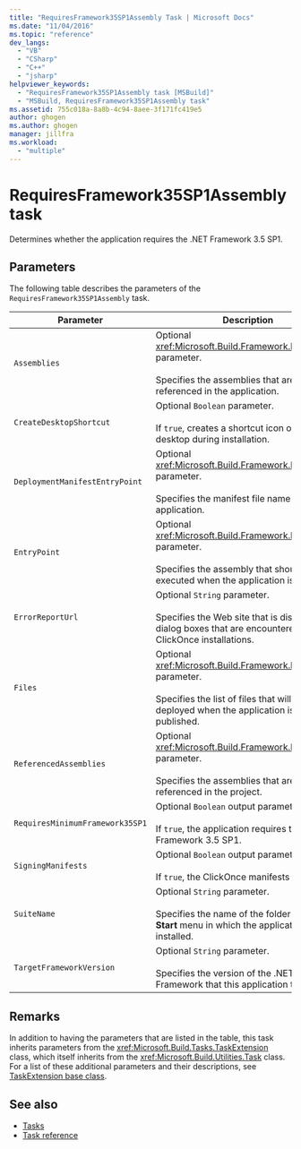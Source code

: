 ```yaml
---
title: "RequiresFramework35SP1Assembly Task | Microsoft Docs"
ms.date: "11/04/2016"
ms.topic: "reference"
dev_langs:
  - "VB"
  - "CSharp"
  - "C++"
  - "jsharp"
helpviewer_keywords:
  - "RequiresFramework35SP1Assembly task [MSBuild]"
  - "MSBuild, RequiresFramework35SP1Assembly task"
ms.assetid: 755c018a-8a8b-4c94-8aee-3f171fc419e5
author: ghogen
ms.author: ghogen
manager: jillfra
ms.workload:
  - "multiple"
---
```

# RequiresFramework35SP1Assembly task

Determines whether the application requires the .NET Framework 3.5 SP1.

## Parameters

 The following table describes the parameters of the `RequiresFramework35SP1Assembly` task.

|Parameter|Description|
|---------------|-----------------|
|`Assemblies`|Optional <xref:Microsoft.Build.Framework.ITaskItem>`[]` parameter.<br /><br /> Specifies the assemblies that are referenced in the application.|
|`CreateDesktopShortcut`|Optional `Boolean` parameter.<br /><br /> If `true`, creates a shortcut icon on the desktop during installation.|
|`DeploymentManifestEntryPoint`|Optional <xref:Microsoft.Build.Framework.ITaskItem> parameter.<br /><br /> Specifies the manifest file name for the application.|
|`EntryPoint`|Optional <xref:Microsoft.Build.Framework.ITaskItem> parameter.<br /><br /> Specifies the assembly that should be executed when the application is run.|
|`ErrorReportUrl`|Optional `String` parameter.<br /><br /> Specifies the Web site that is displayed in dialog boxes that are encountered during ClickOnce installations.|
|`Files`|Optional <xref:Microsoft.Build.Framework.ITaskItem>`[]` parameter.<br /><br /> Specifies the list of files that will be deployed when the application is published.|
|`ReferencedAssemblies`|Optional <xref:Microsoft.Build.Framework.ITaskItem>`[]` parameter.<br /><br /> Specifies the assemblies that are referenced in the project.|
|`RequiresMinimumFramework35SP1`|Optional `Boolean` output parameter.<br /><br /> If `true`, the application requires the .NET Framework 3.5 SP1.|
|`SigningManifests`|Optional `Boolean` output parameter.<br /><br /> If `true`, the ClickOnce manifests are signed.|
|`SuiteName`|Optional `String` parameter.<br /><br /> Specifies the name of the folder on the **Start** menu in which the application will be installed.|
|`TargetFrameworkVersion`|Optional `String` parameter.<br /><br /> Specifies the version of the .NET Framework that this application targets.|

## Remarks

 In addition to having the parameters that are listed in the table, this task inherits parameters from the <xref:Microsoft.Build.Tasks.TaskExtension> class, which itself inherits from the <xref:Microsoft.Build.Utilities.Task> class. For a list of these additional parameters and their descriptions, see [TaskExtension base class](../msbuild/taskextension-base-class.md).

## See also

- [Tasks](../msbuild/msbuild-tasks.md)
- [Task reference](../msbuild/msbuild-task-reference.md)